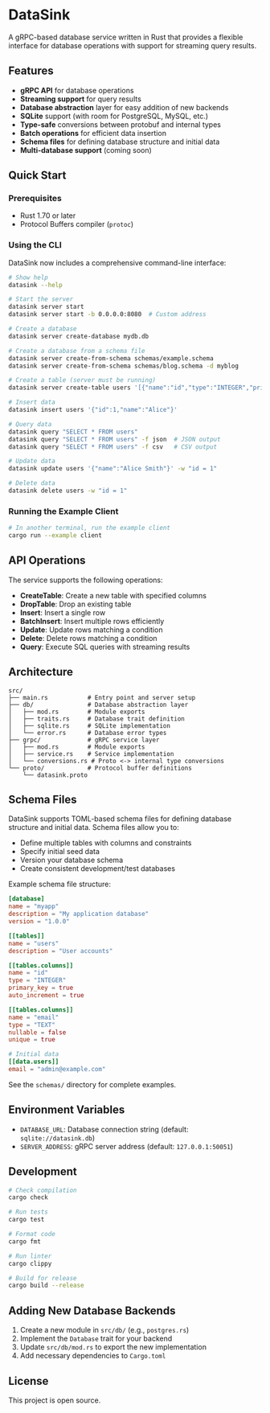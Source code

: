 # DataSink

A gRPC-based database service written in Rust that provides a flexible interface for database operations with support for streaming query results.

## Features

- **gRPC API** for database operations
- **Streaming support** for query results
- **Database abstraction** layer for easy addition of new backends
- **SQLite** support (with room for PostgreSQL, MySQL, etc.)
- **Type-safe** conversions between protobuf and internal types
- **Batch operations** for efficient data insertion
- **Schema files** for defining database structure and initial data
- **Multi-database support** (coming soon)

## Quick Start

### Prerequisites

- Rust 1.70 or later
- Protocol Buffers compiler (`protoc`)

### Using the CLI

DataSink now includes a comprehensive command-line interface:

```bash
# Show help
datasink --help

# Start the server
datasink server start
datasink server start -b 0.0.0.0:8080  # Custom address

# Create a database
datasink server create-database mydb.db

# Create a database from a schema file
datasink server create-from-schema schemas/example.schema
datasink server create-from-schema schemas/blog.schema -d myblog

# Create a table (server must be running)
datasink server create-table users '[{"name":"id","type":"INTEGER","primary_key":true},{"name":"name","type":"TEXT"}]'

# Insert data
datasink insert users '{"id":1,"name":"Alice"}'

# Query data
datasink query "SELECT * FROM users"
datasink query "SELECT * FROM users" -f json  # JSON output
datasink query "SELECT * FROM users" -f csv   # CSV output

# Update data
datasink update users '{"name":"Alice Smith"}' -w "id = 1"

# Delete data
datasink delete users -w "id = 1"
```

### Running the Example Client

```bash
# In another terminal, run the example client
cargo run --example client
```

## API Operations

The service supports the following operations:

- **CreateTable**: Create a new table with specified columns
- **DropTable**: Drop an existing table
- **Insert**: Insert a single row
- **BatchInsert**: Insert multiple rows efficiently
- **Update**: Update rows matching a condition
- **Delete**: Delete rows matching a condition
- **Query**: Execute SQL queries with streaming results

## Architecture

```
src/
├── main.rs           # Entry point and server setup
├── db/               # Database abstraction layer
│   ├── mod.rs        # Module exports
│   ├── traits.rs     # Database trait definition
│   ├── sqlite.rs     # SQLite implementation
│   └── error.rs      # Database error types
├── grpc/             # gRPC service layer
│   ├── mod.rs        # Module exports
│   ├── service.rs    # Service implementation
│   └── conversions.rs # Proto <-> internal type conversions
└── proto/            # Protocol buffer definitions
    └── datasink.proto
```

## Schema Files

DataSink supports TOML-based schema files for defining database structure and initial data. Schema files allow you to:

- Define multiple tables with columns and constraints
- Specify initial seed data
- Version your database schema
- Create consistent development/test databases

Example schema file structure:

```toml
[database]
name = "myapp"
description = "My application database"
version = "1.0.0"

[[tables]]
name = "users"
description = "User accounts"

[[tables.columns]]
name = "id"
type = "INTEGER"
primary_key = true
auto_increment = true

[[tables.columns]]
name = "email"
type = "TEXT"
nullable = false
unique = true

# Initial data
[[data.users]]
email = "admin@example.com"
```

See the `schemas/` directory for complete examples.

## Environment Variables

- `DATABASE_URL`: Database connection string (default: `sqlite://datasink.db`)
- `SERVER_ADDRESS`: gRPC server address (default: `127.0.0.1:50051`)

## Development

```bash
# Check compilation
cargo check

# Run tests
cargo test

# Format code
cargo fmt

# Run linter
cargo clippy

# Build for release
cargo build --release
```

## Adding New Database Backends

1. Create a new module in `src/db/` (e.g., `postgres.rs`)
2. Implement the `Database` trait for your backend
3. Update `src/db/mod.rs` to export the new implementation
4. Add necessary dependencies to `Cargo.toml`

## License

This project is open source.